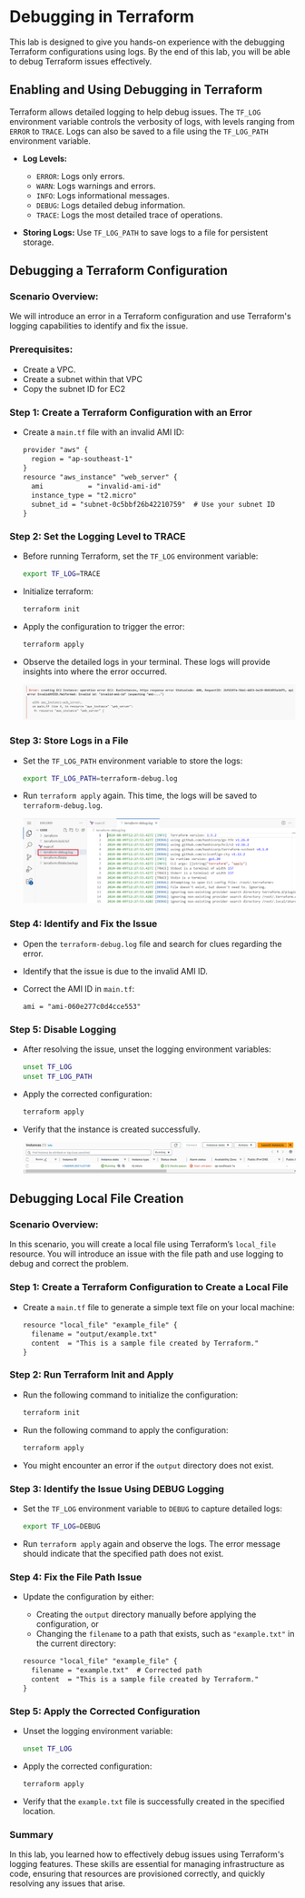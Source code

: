 # Debugging in Terraform

This lab is designed to give you hands-on experience with the debugging Terraform configurations using logs. By the end of this lab, you will be able to debug Terraform issues effectively.

## Enabling and Using Debugging in Terraform

Terraform allows detailed logging to help debug issues. The `TF_LOG` environment variable controls the verbosity of logs, with levels ranging from `ERROR` to `TRACE`. Logs can also be saved to a file using the `TF_LOG_PATH` environment variable.

- **Log Levels:**
  - `ERROR`: Logs only errors.
  - `WARN`: Logs warnings and errors.
  - `INFO`: Logs informational messages.
  - `DEBUG`: Logs detailed debug information.
  - `TRACE`: Logs the most detailed trace of operations.

- **Storing Logs:** Use `TF_LOG_PATH` to save logs to a file for persistent storage.

## Debugging a Terraform Configuration

### **Scenario Overview:**
We will introduce an error in a Terraform configuration and use Terraform's logging capabilities to identify and fix the issue.

### **Prerequisites:**
- Create a VPC. 
- Create a subnet within that VPC
- Copy the subnet ID for EC2


### Step 1: Create a Terraform Configuration with an Error
- Create a `main.tf` file with an invalid AMI ID:
    ```hcl
    provider "aws" {
      region = "ap-southeast-1"
    }
    resource "aws_instance" "web_server" {
      ami           = "invalid-ami-id"
      instance_type = "t2.micro"
      subnet_id = "subnet-0c5bbf26b42210759"  # Use your subnet ID
    }
    ```

### Step 2: Set the Logging Level to TRACE
   - Before running Terraform, set the `TF_LOG` environment variable:
     ```bash
     export TF_LOG=TRACE
     ```
   - Initialize terraform:
        ```bash
        terraform init
        ```
      
   - Apply the configuration to trigger the error:
     ```bash
     terraform apply
     ```
   - Observe the detailed logs in your terminal. These logs will provide insights into where the error occurred.

        ![alt text](https://github.com/Minhaz00/Terraform-Labs/blob/main/Terraform%20Labs/Debugging%20in%20terraform/images/image.png?raw=true)

### Step 3: Store Logs in a File
   - Set the `TF_LOG_PATH` environment variable to store the logs:
     ```bash
     export TF_LOG_PATH=terraform-debug.log
     ```
   - Run `terraform apply` again. This time, the logs will be saved to `terraform-debug.log`.

        ![alt text](https://github.com/Minhaz00/Terraform-Labs/blob/main/Terraform%20Labs/Debugging%20in%20terraform/images/image-1.png?raw=true)

### Step 4: Identify and Fix the Issue
   - Open the `terraform-debug.log` file and search for clues regarding the error.
   - Identify that the issue is due to the invalid AMI ID.
   - Correct the AMI ID in `main.tf`:

     ```hcl
     ami = "ami-060e277c0d4cce553"
     ```
### Step 5: Disable Logging
   - After resolving the issue, unset the logging environment variables:

     ```bash
     unset TF_LOG
     unset TF_LOG_PATH
     ```
   - Apply the corrected configuration:

     ```bash
     terraform apply
     ```
   - Verify that the instance is created successfully.

        ![alt text](https://github.com/Minhaz00/Terraform-Labs/blob/main/Terraform%20Labs/Debugging%20in%20terraform/images/image-2.png?raw=true)



## Debugging Local File Creation

### **Scenario Overview:**
In this scenario, you will create a local file using Terraform’s `local_file` resource. You will introduce an issue with the file path and use logging to debug and correct the problem.


### **Step 1: Create a Terraform Configuration to Create a Local File**
   - Create a `main.tf` file to generate a simple text file on your local machine:
     ```hcl
     resource "local_file" "example_file" {
       filename = "output/example.txt"
       content  = "This is a sample file created by Terraform."
     }
     ```

### **Step 2: Run Terraform Init and Apply**
   - Run the following command to initialize the configuration:
        ```bash
        terraform init
        ```

   - Run the following command to apply the configuration:
     ```bash
     terraform apply
     ```
   - You might encounter an error if the `output` directory does not exist.
### **Step 3: Identify the Issue Using DEBUG Logging**
   - Set the `TF_LOG` environment variable to `DEBUG` to capture detailed logs:
     ```bash
     export TF_LOG=DEBUG
     ```
   - Run `terraform apply` again and observe the logs. The error message should indicate that the specified path does not exist.

### **Step 4: Fix the File Path Issue**
   - Update the configuration by either:
     - Creating the `output` directory manually before applying the configuration, or
     - Changing the `filename` to a path that exists, such as `"example.txt"` in the current directory:

     ```hcl
     resource "local_file" "example_file" {
       filename = "example.txt"  # Corrected path
       content  = "This is a sample file created by Terraform."
     }
     ```

### **Step 5: Apply the Corrected Configuration**
   - Unset the logging environment variable:

     ```bash
     unset TF_LOG
     ```
   - Apply the corrected configuration:
   
     ```bash
     terraform apply
     ```
   - Verify that the `example.txt` file is successfully created in the specified location.

### **Summary**

In this lab, you learned how to effectively debug issues using Terraform's logging features. These skills are essential for managing infrastructure as code, ensuring that resources are provisioned correctly, and quickly resolving any issues that arise.